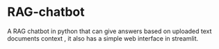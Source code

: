 # RAG-chatbot
A RAG chatbot in python that can give answers based on uploaded text documents context , it also has a simple web interface in streamlit.
